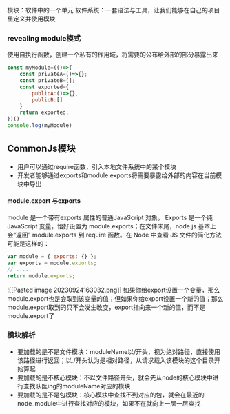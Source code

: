 模块：软件中的一个单元
软件系统：一套语法与工具，让我们能够在自己的项目里定义并使用模块

### revealing module模式
使用自执行函数，创建一个私有的作用域，将需要的公布给外部的部分暴露出来
``` javascript
const myModule=(()=>{
	const privateA=()=>{};
	const privateB=[];
	const exported={
		publicA:()=>{},
		publicB:[]
	}
	return exported;
})()
console.log(myModule)
```
## CommonJs模块
- 用户可以通过require函数，引入本地文件系统中的某个模块
- 开发者能够通过exports和module.exports将需要暴露给外部的内容在当前模块中导出
#### module.export 与exports
module 是一个带有exports 属性的普通JavaScript 对象。 Exports 是一个纯 JavaScript 变量，恰好设置为 module.exports；在文件末尾，node.js 基本上会“返回” module.exports 到 require 函数。在 Node 中查看 JS 文件的简化方法可能是这样的：

```javascript
var module = { exports: {} };
var exports = module.exports;
// ..... 
return module.exports;
```
![[Pasted image 20230924163032.png]]
如果你给export设置一个变量，那么module.export也是会取到该变量的值；但如果你给export设置一个新的值；那么module.export取到的只不会发生改变，export指向来一个新的值，而不是module.export了
### 模块解析
- 要加载的是不是文件模块：moduleName以/开头，视为绝对路径，直接使用该路径进行返回；以./开头认为是相对路径，从请求载入该模块的这个目录开始算起
- 要加载的是不核心模块：不以文件路径开头，就会先从node的核心模块中进行查找队医ing的moduleName对应的模块
- 要加载的是不是包模块：核心模块中查找不到对应的包，就会在最近的node_module中进行查找对应的模块，如果不在就向上一层一层查找